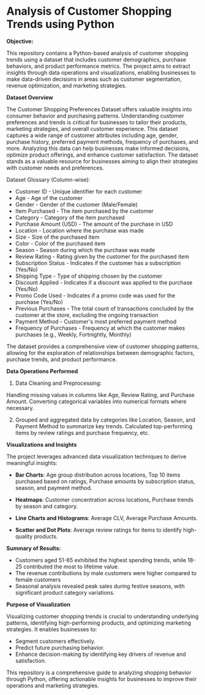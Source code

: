 # Analysis of Customer Shopping Trends using Python

**Objective:**

This repository contains a Python-based analysis of customer shopping trends using a dataset that includes customer demographics, purchase behaviors, and product performance metrics. The project aims to extract insights through data operations and visualizations, enabling businesses to make data-driven decisions in areas such as customer segmentation, revenue optimization, and marketing strategies.

**Dataset Overview**

The Customer Shopping Preferences Dataset offers valuable insights into consumer behavior and purchasing patterns. Understanding customer preferences and trends is critical for businesses to tailor their products, marketing strategies, and overall customer experience. This dataset captures a wide range of customer attributes including age, gender, purchase history, preferred payment methods, frequency of purchases, and more. Analyzing this data can help businesses make informed decisions, optimize product offerings, and enhance customer satisfaction. The dataset stands as a valuable resource for businesses aiming to align their strategies with customer needs and preferences.

Dataset Glossary (Column-wise):

+ Customer ID - Unique identifier for each customer
+ Age - Age of the customer
+ Gender - Gender of the customer (Male/Female)
+ Item Purchased - The item purchased by the customer
+ Category - Category of the item purchased
+ Purchase Amount (USD) - The amount of the purchase in USD
+ Location - Location where the purchase was made
+ Size - Size of the purchased item
+ Color - Color of the purchased item
+ Season - Season during which the purchase was made
+ Review Rating - Rating given by the customer for the purchased item
+ Subscription Status - Indicates if the customer has a subscription (Yes/No)
+ Shipping Type - Type of shipping chosen by the customer
+ Discount Applied - Indicates if a discount was applied to the purchase (Yes/No)
+ Promo Code Used - Indicates if a promo code was used for the purchase (Yes/No)
+ Previous Purchases - The total count of transactions concluded by the customer at the store, excluding the ongoing transaction
+ Payment Method - Customer's most preferred payment method
+ Frequency of Purchases - Frequency at which the customer makes purchases (e.g., Weekly, Fortnightly, Monthly)

The dataset provides a comprehensive view of customer shopping patterns, allowing for the exploration of relationships between demographic factors, purchase trends, and product performance.

**Data Operations Performed**

1. Data Cleaning and Preprocessing:

Handling missing values in columns like Age, Review Rating, and Purchase Amount.
Converting categorical variables into numerical formats where necessary.

2. Grouped and aggregated data by categories like Location, Season, and Payment Method to summarize key trends.
Calculated top-performing items by review ratings and purchase frequency, etc.

**Visualizations and Insights**

The project leverages advanced data visualization techniques to derive meaningful insights:

+ **Bar Charts**: Age group distribution across locations, Top 10 items purchased based on ratings, Purchase amounts by subscription status, season, and payment method.

+ **Heatmaps**: Customer concentration across locations, Purchase trends by season and category.

+ **Line Charts and Histograms**: Average CLV, Average Purchase Amounts.

+ **Scatter and Dot Plots**: Average review ratings for items to identify high-quality products.

**Summary of Results:**

+ Customers aged 51-65 exhibited the highest spending trends, while 18-25 contributed the most to lifetime value.
+ The revenue contributions by male customers were higher compared to female customers
+ Seasonal analysis revealed peak sales during festive seasons, with significant product category variations.

**Purpose of Visualization**

Visualizing customer shopping trends is crucial to understanding underlying patterns, identifying high-performing products, and optimizing marketing strategies. It enables businesses to:

+ Segment customers effectively.
+ Predict future purchasing behavior.
+ Enhance decision-making by identifying key drivers of revenue and satisfaction.

This repository is a comprehensive guide to analyzing shopping behavior through Python, offering actionable insights for businesses to improve their operations and marketing strategies.
